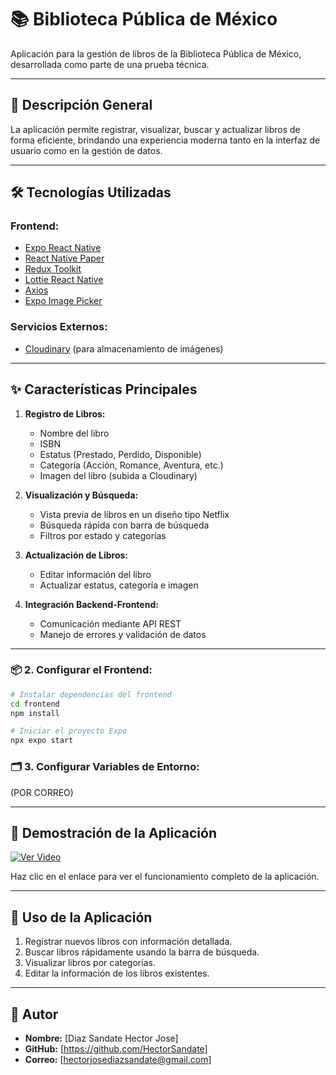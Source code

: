 # 📚 Biblioteca Pública de México

Aplicación para la gestión de libros de la Biblioteca Pública de México, desarrollada como parte de una prueba técnica.

---

## 🚀 Descripción General

La aplicación permite registrar, visualizar, buscar y actualizar libros de forma eficiente, brindando una experiencia moderna tanto en la interfaz de usuario como en la gestión de datos.

---

## 🛠️ Tecnologías Utilizadas

### **Frontend:**

- [Expo React Native](https://reactnative.dev/)
- [React Native Paper](https://callstack.github.io/react-native-paper/)
- [Redux Toolkit](https://redux-toolkit.js.org/)
- [Lottie React Native](https://lottiefiles.com/)
- [Axios](https://axios-http.com/)
- [Expo Image Picker](https://docs.expo.dev/versions/latest/sdk/imagepicker/)

### **Servicios Externos:**

- [Cloudinary](https://cloudinary.com/) (para almacenamiento de imágenes)

---

## ✨ Características Principales

1. **Registro de Libros:**

   - Nombre del libro
   - ISBN
   - Estatus (Prestado, Perdido, Disponible)
   - Categoría (Acción, Romance, Aventura, etc.)
   - Imagen del libro (subida a Cloudinary)

2. **Visualización y Búsqueda:**

   - Vista previa de libros en un diseño tipo Netflix
   - Búsqueda rápida con barra de búsqueda
   - Filtros por estado y categorías

3. **Actualización de Libros:**

   - Editar información del libro
   - Actualizar estatus, categoría e imagen

4. **Integración Backend-Frontend:**

   - Comunicación mediante API REST
   - Manejo de errores y validación de datos

---


### 📦 **2. Configurar el Frontend:**

```bash
# Instalar dependencias del frontend
cd frontend
npm install

# Iniciar el proyecto Expo
npx expo start
```


### 🗂️ **3. Configurar Variables de Entorno:**

(POR CORREO)

---
## 🎥 Demostración de la Aplicación

[![Ver Video](https://img.shields.io/badge/Ver%20Video-Demo-blue)](https://drive.google.com/file/d/1eo8IuqlLNptogb3lUjGeRHEfhmb70cU8/view?usp=sharing)

Haz clic en el enlace para ver el funcionamiento completo de la aplicación.

---

## 🚀 Uso de la Aplicación

1. Registrar nuevos libros con información detallada.
2. Buscar libros rápidamente usando la barra de búsqueda.
3. Visualizar libros por categorías.
4. Editar la información de los libros existentes.

---


## 👤 Autor

- **Nombre:** [Diaz Sandate Hector Jose]
- **GitHub:** [https://github.com/HectorSandate]
- **Correo:** [hectorjosediazsandate@gmail.com]



